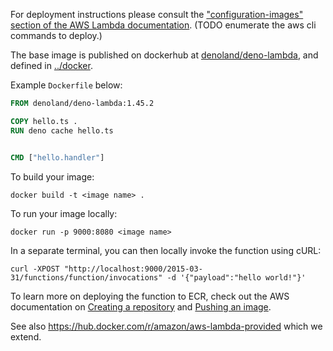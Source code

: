 For deployment instructions please consult the
["configuration-images" section of the AWS Lambda
documentation](https://docs.aws.amazon.com/lambda/latest/dg/configuration-images.html).
(TODO enumerate the aws cli commands to deploy.)

The base image is published on dockerhub at
[denoland/deno-lambda](https://hub.docker.com/r/denoland/deno-lambda), and
defined in
[../docker](https://github.com/denoland/deno-lambda/blob/master/docker/base.dockerfile).

Example `Dockerfile` below:

```Dockerfile
FROM denoland/deno-lambda:1.45.2

COPY hello.ts .
RUN deno cache hello.ts


CMD ["hello.handler"]
```

To build your image:

    docker build -t <image name> .

To run your image locally:

    docker run -p 9000:8080 <image name>

In a separate terminal, you can then locally invoke the function using cURL:

    curl -XPOST "http://localhost:9000/2015-03-31/functions/function/invocations" -d '{"payload":"hello world!"}'

To learn more on deploying the function to ECR, check out the AWS documentation
on
[Creating a repository](https://docs.aws.amazon.com/AmazonECR/latest/userguide/repository-create.html)
and
[Pushing an image](https://docs.aws.amazon.com/AmazonECR/latest/userguide/docker-push-ecr-image.html).

See also https://hub.docker.com/r/amazon/aws-lambda-provided which we extend.
